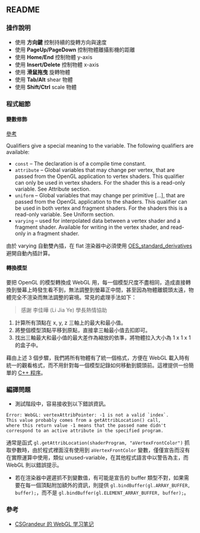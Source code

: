 ## README ##

### 操作說明 ###

* 使用 __方向鍵__ 控制持續的旋轉方向與速度
* 使用 __PageUp/PageDown__ 控制物體離攝影機的距離
* 使用 __Home/End__ 控制物體 y-axis
* 使用 __Insert/Delete__ 控制物體 x-axis
* 使用 __滑鼠拖曳__ 旋轉物體
* 使用 __Tab/Alt__ shear 物體
* 使用 __Shift/Ctrl__ scale 物體

### 程式細節 ###

#### 變數修飾 ####

[參考](http://www.lighthouse3d.com/tutorials/glsl-tutorial/data-types-and-variables/)

Qualifiers give a special meaning to the variable. The following qualifiers are available:

* `const` – The declaration is of a compile time constant.
* `attribute` – Global variables that may change per vertex, that are passed from the OpenGL application to vertex shaders. This qualifier can only be used in vertex shaders. For the shader this is a read-only variable. See Attribute section.
* `uniform` – Global variables that may change per primitive [...], that are passed from the OpenGL application to the shaders. This qualifier can be used in both vertex and fragment shaders. For the shaders this is a read-only variable. See Uniform section.
* `varying` – used for interpolated data between a vertex shader and a fragment shader. Available for writing in the vertex shader, and read-only in a fragment shader.

由於 varying 自動雙內插，在 flat 渲染器中必須使用 [OES_standard_derivatives](https://developer.mozilla.org/zh-TW/docs/Web/API/OES_standard_derivatives) 避開自動內插計算。

#### 轉換模型 ####

要把 OpenGL 的模型轉換成 WebGL 用，每一個模型尺度不盡相同，造成直接轉換到螢幕上時發生看不到，無法調整到螢幕正中間，甚至因為物體離鏡頭太遠，物體完全不渲染而無法調整的窘境。常見的處理手法如下：

> 感謝 李佳曄 (Li Jia Ye) 學長熱情協助

1. 計算所有頂點在 x, y, z 三軸上的最大和最小值。
2. 將整個模型頂點平移到原點，直接拿三軸最小值去扣即可。
3. 找出三軸最大和最小值的最大差作為縮放的依準，將物體拉入大小為 1 x 1 x 1 的盒子中。

藉由上述 3 個步驟，我們將所有物體有了統一個格式，方便在 WebGL 載入時有統一的觀看格式，而不用針對每一個模型記錄如何移動到鏡頭前。這裡提供一份簡單的 [C++ 程序](https://github.com/morris821028/hw-computer-graphics/tree/master/tools)。


### 編譯問題 ###

* 測試階段中，容易接收到以下錯誤資訊。
```
Error: WebGL: vertexAttribPointer: -1 is not a valid `index`. 
This value probably comes from a getAttribLocation() call, 
where this return value -1 means that the passed name didn't 
correspond to an active attribute in the specified program.
```
通常是函式 `gl.getAttribLocation(shaderProgram, "aVertexFrontColor")` 抓取參數時，由於程式裡面沒有使用到 `aVertexFrontColor` 變數，僅僅宣告而沒有在實際運算中使用，類似 unused-variable，在其他程式語言中以警告為主，而 WebGL 則以錯誤提示。

* 若在渲染器中遲遲抓不到變數值，有可能是宣告的 buffer 類型不對，如果需要在每一個頂點附加額外的資訊，則提供 `gl.bindBuffer(gl.ARRAY_BUFFER, buffer);`，而不是 `gl.bindBuffer(gl.ELEMENT_ARRAY_BUFFER, buffer);`。


### 參考 ###

* [CSGrandeur 的 WebGL 学习笔记](https://csgrandeur.gitbooks.io/webgl-learn/content/index.html)
